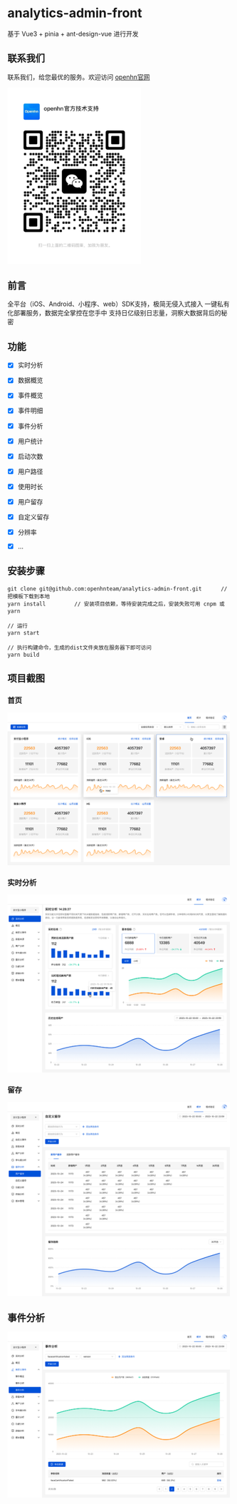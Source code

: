 # analytics-admin-front

基于 Vue3 + pinia + ant-design-vue 进行开发

## 联系我们

联系我们，给您最优的服务。欢迎访问 [openhn官网](https://www.openhn.com)

<img width="300" src="./example/官方二维码.JPG" alt="官方二维码">

## 前言

全平台（iOS、Android、小程序、web）SDK支持，极简无侵入式接入
一键私有化部署服务，数据完全掌控在您手中
支持日亿级别日志量，洞察大数据背后的秘密

## 功能

-   [x] 实时分析
-   [x] 数据概览
-   [x] 事件概览
-   [x] 事件明细
-   [x] 事件分析
-   [x] 用户统计
-   [x] 启动次数
-   [x] 用户路径
-   [x] 使用时长
-   [x] 用户留存
-   [x] 自定义留存
-   [x] 分辨率
-   [x] ...


## 安装步骤

```
git clone git@github.com:openhnteam/analytics-admin-front.git      // 把模板下载到本地
yarn install         // 安装项目依赖，等待安装完成之后，安装失败可用 cnpm 或 yarn

// 运行
yarn start

// 执行构建命令，生成的dist文件夹放在服务器下即可访问
yarn build
```

## 项目截图

### 首页

<img width="500" src="./example/首页.png" alt="首页">

### 实时分析

<img width="500" src="./example/实时分析.png" alt="实时分析">

### 留存

<img width="500" src="./example/留存.png" alt="留存">

## 事件分析

<img width="500" src="./example/事件分析.png" alt="事件分析">